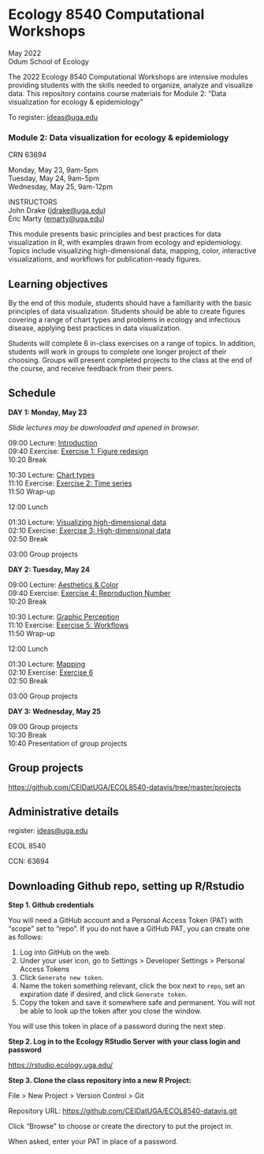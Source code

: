 
<!-- README.md is generated from README.Rmd. Please edit that file -->

# Ecology 8540 Computational Workshops

May 2022  
Odum School of Ecology

The 2022 Ecology 8540 Computational Workshops are intensive modules
providing students with the skills needed to organize, analyze and
visualize data. This repository contains course materials for Module 2:
“Data visualization for ecology & epidemiology”

To register: <ideas@uga.edu>

### Module 2: Data visualization for ecology & epidemiology

CRN 63694

Monday, May 23, 9am-5pm  
Tuesday, May 24, 9am-5pm  
Wednesday, May 25, 9am-12pm

INSTRUCTORS  
John Drake (<jdrake@uga.edu>)  
Éric Marty (<emarty@uga.edu>)

This module presents basic principles and best practices for data
visualization in R, with examples drawn from ecology and epidemiology.
Topics include visualizing high-dimensional data, mapping, color,
interactive visualizations, and workflows for publication-ready figures.

## Learning objectives

By the end of this module, students should have a familiarity with the
basic principles of data visualization. Students should be able to
create figures covering a range of chart types and problems in ecology
and infectious disease, applying best practices in data visualization.

Students will complete 6 in-class exercises on a range of topics. In
addition, students will work in groups to complete one longer project of
their choosing. Groups will present completed projects to the class at
the end of the course, and receive feedback from their peers.

## Schedule

**DAY 1: Monday, May 23**

*Slide lectures may be downloaded and opened in browser.*

09:00 Lecture:
[Introduction](https://github.com/CEIDatUGA/ECOL8540-datavis/blob/master/lectures/1_introduction.html)  
09:40 Exercise: [Exercise 1: Figure
redesign](https://github.com/CEIDatUGA/ECOL8540-datavis/blob/master/exercises/1_redesign.pdf)  
10:20 Break

10:30 Lecture: [Chart
types](https://github.com/CEIDatUGA/ECOL8540-datavis/blob/master/lectures/2_chart_types.html)  
11:10 Exercise: [Exercise 2: Time
series](https://github.com/CEIDatUGA/ECOL8540-datavis/blob/master/exercises/2_timeseries.pdf)  
11:50 Wrap-up

12:00 Lunch

01:30 Lecture: [Visualizing high-dimensional
data](https://github.com/CEIDatUGA/ECOL8540-datavis/blob/master/lectures/3_high_dimensional_data.html)  
02:10 Exercise: [Exercise 3: High-dimensional
data](https://github.com/CEIDatUGA/ECOL8540-datavis/blob/master/exercises/3_high_dimensional_data.pdf)  
02:50 Break

03:00 Group projects

**DAY 2: Tuesday, May 24**

09:00 Lecture: [Aesthetics &
Color](https://github.com/CEIDatUGA/ECOL8540-datavis/blob/master/lectures/4_aesthetics_color.html)  
09:40 Exercise: [Exercise 4: Reproduction Number]()  
10:20 Break

10:30 Lecture: [Graphic
Perception](https://github.com/CEIDatUGA/ECOL8540-datavis/blob/master/lectures/5_perception.html)  
11:10 Exercise: [Exercise 5: Workflows]()  
11:50 Wrap-up

12:00 Lunch

01:30 Lecture:
[Mapping](https://github.com/CEIDatUGA/ECOL8540-datavis/blob/master/lectures/6_maps.html)  
02:10 Exercise: [Exercise
6](https://github.com/CEIDatUGA/ECOL8540-datavis/blob/master/lectures/6_maps.html)  
02:50 Break

03:00 Group projects

**DAY 3: Wednesday, May 25**

09:00 Group projects  
10:30 Break  
10:40 Presentation of group projects

## Group projects

<https://github.com/CEIDatUGA/ECOL8540-datavis/tree/master/projects>

## Administrative details

register: <ideas@uga.edu>

ECOL 8540

CCN: 63694

## Downloading Github repo, setting up R/Rstudio

**Step 1. Github credentials**

You will need a GitHub account and a Personal Access Token (PAT) with
“scope” set to “repo”. If you do not have a GitHub PAT, you can create
one as follows:

1.  Log into GitHub on the web.
2.  Under your user icon, go to Settings > Developer Settings > Personal
    Access Tokens
3.  Click `Generate new token`.
4.  Name the token something relevant, click the box next to `repo`, set
    an expiration date if desired, and click `Generate token`.  
5.  Copy the token and save it somewhere safe and permanent. You will
    not be able to look up the token after you close the window.

You will use this token in place of a password during the next step.

**Step 2. Log in to the Ecology RStudio Server with your class login and
password**

<https://rstudio.ecology.uga.edu/>

**Step 3. Clone the class repository into a new R Project:**

File \> New Project \> Version Control \> Git

Repository URL: <https://github.com/CEIDatUGA/ECOL8540-datavis.git>

Click “Browse” to choose or create the directory to put the project in.

When asked, enter your PAT in place of a password.
